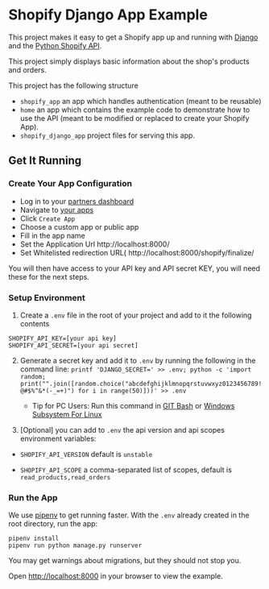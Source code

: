 Shopify Django App Example
==========================

This project makes it easy to get a Shopify app up and running with
[Django](https://www.djangoproject.com/) and the
[Python Shopify API](https://github.com/shopify/shopify_python_api).

This project  simply displays basic information about the shop's products
and orders.

This project has the following structure
- `shopify_app` an app which handles authentication (meant to be reusable)
- `home` an app which contains the example code to demonstrate how to use the API (meant to be modified or replaced to create your Shopify App).
- `shopify_django_app` project files for serving this app.

Get It Running
--------------

### Create Your App Configuration
- Log in to your [partners dashboard](https://partners.shopify.com/)
- Navigate to [your apps](https://partners.shopify.com/current/apps)
- Click `Create App`
- Choose a custom app or public app
- Fill in the app name
- Set the Application Url http://localhost:8000/
- Set Whitelisted redirection URL( http://localhost:8000/shopify/finalize/

You will then have access to your API key and API secret KEY, you will need these
for the next steps.

### Setup Environment

1. Create a `.env` file in the root of your project and add to it the following contents
```
SHOPIFY_API_KEY=[your api key]
SHOPIFY_API_SECRET=[your api secret]
```
2. Generate a secret key and add it to `.env` by running the following in the command line: `printf 'DJANGO_SECRET=' >> .env; python -c 'import random; print("".join([random.choice("abcdefghijklmnopqrstuvwxyz0123456789!@#$%^&*(-_=+)") for i in range(50)]))' >> .env`

   * Tip for PC Users: Run this command in [GIT Bash](https://git-scm.com/) or [Windows Subsystem For Linux](https://docs.microsoft.com/en-us/windows/wsl/install-win10)


3. [Optional] you can add to `.env` the api version and api scopes environment variables:

  * `SHOPIFY_API_VERSION` default is `unstable`

  * `SHOPIFY_API_SCOPE` a comma-separated list of scopes, default is `read_products,read_orders`



### Run the App

We use [pipenv](https://github.com/pypa/pipenv) to get running faster. With the
`.env` already created in the root directory, run the app:

```
pipenv install
pipenv run python manage.py runserver
```

You may get warnings about migrations, but they should not stop you.

Open <http://localhost:8000> in your browser to view the example.
